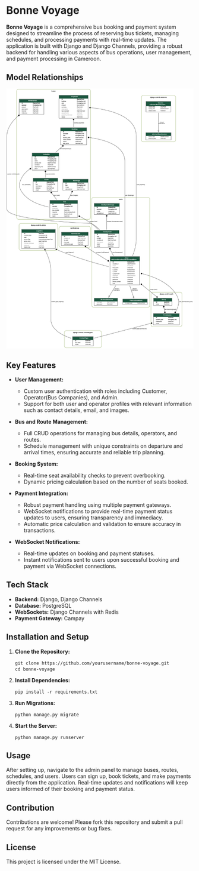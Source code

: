 # Bonne Voyage

**Bonne Voyage** is a comprehensive bus booking and payment system designed to streamline the process of reserving bus tickets, managing schedules, and processing payments with real-time updates. The application is built with Django and Django Channels, providing a robust backend for handling various aspects of bus operations, user management, and payment processing in Cameroon.

## Model Relationships
![Django Model Diagram](mymodels.png)

## Key Features

- **User Management:** 
  - Custom user authentication with roles including Customer, Operator(Bus Companies), and Admin.
  - Support for both user and operator profiles with relevant information such as contact details, email, and images.

- **Bus and Route Management:**
  - Full CRUD operations for managing bus details, operators, and routes.
  - Schedule management with unique constraints on departure and arrival times, ensuring accurate and reliable trip planning.

- **Booking System:**
  - Real-time seat availability checks to prevent overbooking.
  - Dynamic pricing calculation based on the number of seats booked.

- **Payment Integration:**
  - Robust payment handling using multiple payment gateways.
  - WebSocket notifications to provide real-time payment status updates to users, ensuring transparency and immediacy.
  - Automatic price calculation and validation to ensure accuracy in transactions.

- **WebSocket Notifications:**
  - Real-time updates on booking and payment statuses.
  - Instant notifications sent to users upon successful booking and payment via WebSocket connections.

## Tech Stack

- **Backend:** Django, Django Channels
- **Database:** PostgreSQL
- **WebSockets:** Django Channels with Redis
- **Payment Gateway:** Campay

## Installation and Setup

1. **Clone the Repository:**
   ```
   git clone https://github.com/yourusername/bonne-voyage.git
   cd bonne-voyage
   ```

2. **Install Dependencies:**
   ```
   pip install -r requirements.txt
   ```

3. **Run Migrations:**
   ```
   python manage.py migrate
   ```

4. **Start the Server:**
   ```
   python manage.py runserver
   ```

## Usage

After setting up, navigate to the admin panel to manage buses, routes, schedules, and users. Users can sign up, book tickets, and make payments directly from the application. Real-time updates and notifications will keep users informed of their booking and payment status.

## Contribution

Contributions are welcome! Please fork this repository and submit a pull request for any improvements or bug fixes.

## License

This project is licensed under the MIT License.
